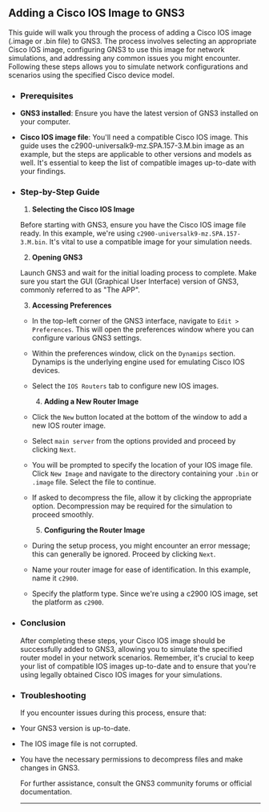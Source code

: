 ## Adding a Cisco IOS Image to GNS3

This guide will walk you through the process of adding a Cisco IOS image (.image or .bin file) to GNS3. The process involves selecting an appropriate Cisco IOS image, configuring GNS3 to use this image for network simulations, and addressing any common issues you might encounter. Following these steps allows you to simulate network configurations and scenarios using the specified Cisco device model.
- ### Prerequisites
- **GNS3 installed**: Ensure you have the latest version of GNS3 installed on your computer.
- **Cisco IOS image file**: You'll need a compatible Cisco IOS image. This guide uses the c2900-universalk9-mz.SPA.157-3.M.bin image as an example, but the steps are applicable to other versions and models as well. It's essential to keep the list of compatible images up-to-date with your findings.
- ### Step-by-Step Guide
  
  1. **Selecting the Cisco IOS Image**
  
   Before starting with GNS3, ensure you have the Cisco IOS image file ready. In this example, we're using `c2900-universalk9-mz.SPA.157-3.M.bin`. It's vital to use a compatible image for your simulation needs.
  
  2. **Opening GNS3**
  
   Launch GNS3 and wait for the initial loading process to complete. Make sure you start the GUI (Graphical User Interface) version of GNS3, commonly referred to as "The APP".
  
  3. **Accessing Preferences**
	- In the top-left corner of the GNS3 interface, navigate to `Edit > Preferences`. This will open the preferences window where you can configure various GNS3 settings.
	- Within the preferences window, click on the `Dynamips` section. Dynamips is the underlying engine used for emulating Cisco IOS devices.
	- Select the `IOS Routers` tab to configure new IOS images.
	  
	  4. **Adding a New Router Image**
	- Click the `New` button located at the bottom of the window to add a new IOS router image.
	- Select `main server` from the options provided and proceed by clicking `Next`.
	- You will be prompted to specify the location of your IOS image file. Click `New Image` and navigate to the directory containing your `.bin` or `.image` file. Select the file to continue.
	- If asked to decompress the file, allow it by clicking the appropriate option. Decompression may be required for the simulation to proceed smoothly.
	  
	  5. **Configuring the Router Image**
	- During the setup process, you might encounter an error message; this can generally be ignored. Proceed by clicking `Next`.
	- Name your router image for ease of identification. In this example, name it `c2900`.
	- Specify the platform type. Since we're using a c2900 IOS image, set the platform as `c2900`.
- ### Conclusion
  
  After completing these steps, your Cisco IOS image should be successfully added to GNS3, allowing you to simulate the specified router model in your network scenarios. Remember, it's crucial to keep your list of compatible IOS images up-to-date and to ensure that you're using legally obtained Cisco IOS images for your simulations.
- ### Troubleshooting
  
  If you encounter issues during this process, ensure that:
- Your GNS3 version is up-to-date.
- The IOS image file is not corrupted.
- You have the necessary permissions to decompress files and make changes in GNS3.
  
  For further assistance, consult the GNS3 community forums or official documentation.
  
  ---